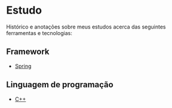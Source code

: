 # Estudo
Histórico e anotações sobre meus estudos acerca das seguintes ferramentas e tecnologias:

## Framework
- [Spring](spring/README.md)

## Linguagem de programação
- [C++](cplusplus/README.md)